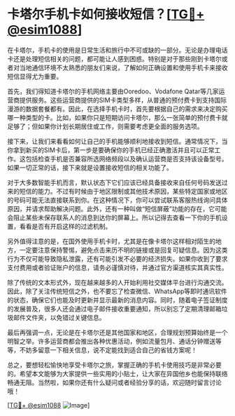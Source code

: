 # 卡塔尔手机卡如何接收短信？[[TG💪+ @esim1088](https://t.me/s/esim1088)]

在卡塔尔，手机卡的使用是日常生活和旅行中不可或缺的一部分。无论是办理电话卡还是处理短信相关的问题，都可能让人感到困惑。特别是对于那些刚到卡塔尔或者对当地通信环境不太熟悉的朋友们来说，了解如何正确设置和使用手机卡来接收短信显得尤为重要。

首先，我们得知道卡塔尔的手机网络主要由Ooredoo、Vodafone Qatar等几家运营商提供服务。这些运营商提供的SIM卡类型多样，从普通的预付费卡到支持国际漫游的数据套餐都有。因此，在选择手机卡时，首先要根据自己的需求来决定购买哪一种类型的卡。比如，如果你只是短期访问卡塔尔，那么一张简单的预付费卡就足够了；但如果你计划长期居住或工作，则需要考虑更全面的服务选项。

接下来，让我们来看看如何让自己的手机能够顺利地接收到短信。通常情况下，当你拿到新买的SIM卡后，第一步是要确保你的手机已经正确激活并且可以正常工作。这包括检查手机是否兼容所选网络频段以及确认运营商是否支持该设备型号。如果一切正常的话，接下来就是设置接收短信的相关功能了。

对于大多数智能手机而言，默认状态下它们应该已经具备接收来自任何号码发送过来的短信的能力。不过有时候由于地区限制或其他技术原因，某些特定国家或地区的号码可能无法直接联系到你。在这种情况下，你可以尝试联系客服热线询问具体原因，并请求帮助解决问题。此外，还有一种叫做“短信屏蔽”功能的存在，它可能会阻止某些未保存联系人的消息到达你的屏幕上。所以记得去查看一下你的手机设置，看看是否有开启这样的过滤机制。

另外值得注意的是，在国外使用手机卡时，尤其是在像卡塔尔这样相对陌生的地方，一定要注意保持警惕，避免点击来历不明的链接或是回复可疑信息。因为这类行为不仅可能导致隐私泄露，还有可能引发不必要的经济损失。如果你收到了要求支付费用或者验证账户的信息，请务必谨慎对待，并通过官方渠道核实其真实性。

除了传统的文本形式外，现在越来越多的人开始利用社交媒体平台进行沟通交流。因此，除了关注传统短信之外，也不要忘了检查微信、WhatsApp等即时通讯软件的状态，确保它们也能及时更新并显示最新的消息内容。同时，随着电子签证制度的发展普及，很多人还会通过电子邮件接收重要通知，所以别忘了定期清理邮箱垃圾邮件文件夹，以免错过关键信息。

最后再强调一点，无论是在卡塔尔还是其他国家和地区，合理规划预算始终是一个明智之举。许多运营商都会推出各种优惠活动，例如流量包月、通话分钟赠送等等，不妨多留意一下相关信息，说不定能找到适合自己的省钱方案呢！

总之，要想轻松愉快地享受卡塔尔之旅，掌握正确的手机卡使用技巧是非常必要的。希望本文能够为大家提供一些实用的小贴士，让大家在异国他乡也能保持联络畅通无阻。当然啦，如果你还有什么疑问或者经验分享的话，欢迎随时留言讨论哦！

[[TG💪+ @esim1088](https://t.me/s/esim1088) ![Image](https://i.postimg.cc/4NQfJmqS/Snipaste-2025-05-13-00-14-12.png)]
